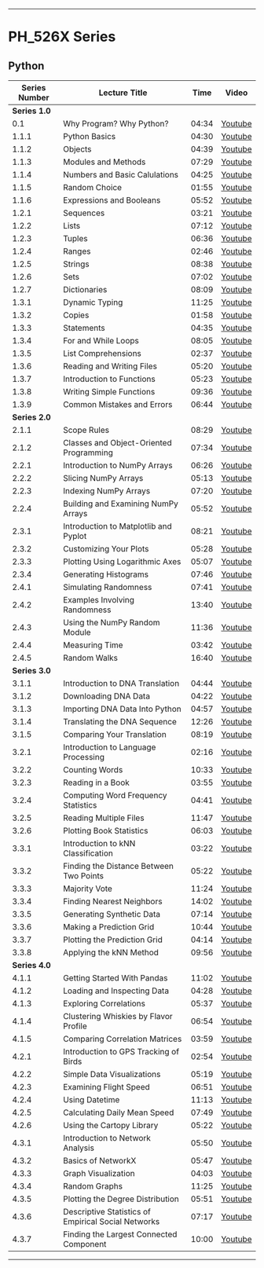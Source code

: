 ---------------

# PH_526X Series

## **Python**

| Series Number | Lecture Title | Time | Video | 
|---|---|---|---|
|**Series 1.0**||||
| 0.1 | Why Program? Why Python? | 04:34 | [Youtube](https://www.youtube.com/watch?v=rSD5DUOW5Z8) | 
| 1.1.1 | Python Basics | 04:30 | [Youtube](www.youtube.com/watch?v=ZD26d9GN5gk) | 
| 1.1.2 | Objects | 04:39 | [Youtube](www.youtube.com/watch?v=_RcVC9nSsGc) | 
| 1.1.3 | Modules and Methods | 07:29 | [Youtube](www.youtube.com/watch?v=mH3Y_7suEB4) | 
| 1.1.4 | Numbers and Basic Calulations | 04:25 | [Youtube](https://www.youtube.com/watch?v=kGrLCHw98i8) | 
| 1.1.5 | Random Choice | 01:55 | [Youtube](https://www.youtube.com/watch?v=lnVRZqioy0A) | 
| 1.1.6 | Expressions and Booleans | 05:52 | [Youtube](www.youtube.com/watch?v=1BGyfcTiNUc) | 
| 1.2.1 | Sequences | 03:21 | [Youtube](www.youtube.com/watch?v=7EeZ2ygQs1A) |  
| 1.2.2 | Lists | 07:12 |  [Youtube](www.youtube.com/watch?v=jTE_hiIxY-g)  | 
| 1.2.3 | Tuples | 06:36  | [Youtube](www.youtube.com/watch?v=qQM6I71SNeQ) | 
| 1.2.4 | Ranges | 02:46 |  [Youtube](www.youtube.com/watch?v=ewRIKwTcgG0)  | 
| 1.2.5 | Strings |  08:38 |  [Youtube](www.youtube.com/watch?v=w0sPqKsY7Ls) | 
| 1.2.6 | Sets  |  07:02 | [Youtube](www.youtube.com/watch?v=iJd3Pq745vc) | 
| 1.2.7 | Dictionaries |  08:09 |  [Youtube](www.youtube.com/watch?v=xayTd5w4Cxk) |  
| 1.3.1 | Dynamic Typing |  11:25 |  [Youtube](www.youtube.com/watch?v=sOH0G-rmpJ4)  |  
| 1.3.2 | Copies  | 01:58 |  [Youtube](www.youtube.com/watch?v=AWYTafvGNKM) | 
| 1.3.3 | Statements | 04:35 |  [Youtube](www.youtube.com/watch?v=h5pximpg_Gw) | 
| 1.3.4 | For and While Loops | 08:05 |  [Youtube](www.youtube.com/watch?v=U7ffr4uD3MI) | 
| 1.3.5 | List Comprehensions  | 02:37 |  [Youtube](www.youtube.com/watch?v=CLX1xTxIUqA) | 
| 1.3.6 | Reading and Writing Files | 05:20 |   [Youtube](www.youtube.com/watch?v=NCNKSblTaMs) | 
| 1.3.7 | Introduction to Functions  | 05:23 |  [Youtube](www.youtube.com/watch?v=4UyXUd4M1fA) | 
| 1.3.8 | Writing Simple Functions  | 09:36 | [Youtube](www.youtube.com/watch?v=Udl-rjuQ-HE) | 
| 1.3.9 | Common Mistakes and Errors  | 06:44 |  [Youtube](www.youtube.com/watch?v=dHLdKJsHTW0) |
|**Series 2.0**||||
| 2.1.1 | Scope Rules  | 08:29 |  [Youtube](www.youtube.com/watch?v=9aMsiTBM-dk) | 
| 2.1.2 | Classes and Object-Oriented Programming  | 07:34 |  [Youtube](www.youtube.com/watch?v=ooer1zUIJvw) | 
| 2.2.1 | Introduction to NumPy Arrays  | 06:26 |  [Youtube](www.youtube.com/watch?v=MzMVGPhLjDM) | 
| 2.2.2 | Slicing NumPy Arrays  | 05:13 |  [Youtube](www.youtube.com/watch?v=1icEO_zO7gk) | 
| 2.2.3 | Indexing NumPy Arrays  |  07:20 |  [Youtube](www.youtube.com/watch?v=QicQZfx2CRk) | 
| 2.2.4 | Building and Examining NumPy Arrays  | 05:52 |  [Youtube](www.youtube.com/watch?v=--F4TfvAINs) | 
| 2.3.1 | Introduction to Matplotlib and Pyplot | 08:21 |  [Youtube](www.youtube.com/watch?v=69o0kQ-nsIs) | 
| 2.3.2 | Customizing Your Plots  | 05:28 |   [Youtube](www.youtube.com/watch?v=8bwqlJmlx3M) | 
| 2.3.3 | Plotting Using Logarithmic Axes  | 05:07 | [Youtube](www.youtube.com/watch?v=PHz0lm32z_Y) | 
| 2.3.4 | Generating Histograms  |  07:46 |  [Youtube](www.youtube.com/watch?v=8vX16kvLzOc) | 
| 2.4.1 | Simulating Randomness  |  07:41 | [Youtube](www.youtube.com/watch?v=leAE6cujQ7M) | 
| 2.4.2 | Examples Involving Randomness  |  13:40 |  [Youtube](www.youtube.com/watch?v=g5hrLwoOwvU) | 
| 2.4.3 | Using the NumPy Random Module  |  11:36 |  [Youtube](www.youtube.com/watch?v=GEKn54EOFzo) | 
| 2.4.4 | Measuring Time | 03:42 |  [Youtube](www.youtube.com/watch?v=UjGlOw0YUh0) | 
| 2.4.5 | Random Walks  | 16:40 |  [Youtube](www.youtube.com/watch?v=0CLwSwWVSNw) | 
|**Series 3.0**||||
| 3.1.1 | Introduction to DNA Translation  | 04:44 |  [Youtube](www.youtube.com/watch?v=zfssP3rOXu8) | 
| 3.1.2 | Downloading DNA Data  | 04:22 | [Youtube](www.youtube.com/watch?v=PyfpJyiRkZo) | 
| 3.1.3 | Importing DNA Data Into Python  | 04:57 |  [Youtube](www.youtube.com/watch?v=5u_BQIncS94) | 
| 3.1.4 | Translating the DNA Sequence  | 12:26 |  [Youtube](www.youtube.com/watch?v=FMeVXaQ4JAQ) | 
| 3.1.5 | Comparing Your Translation  | 08:19 |  [Youtube](www.youtube.com/watch?v=BJKZrSx5dRU) | 
| 3.2.1 | Introduction to Language Processing  | 02:16 |  [Youtube](www.youtube.com/watch?v=nyoe1qJcWU) |  
| 3.2.2 | Counting Words  | 10:33 |  [Youtube](www.youtube.com/watch?v=SA5_-k5lxUQ) | 
| 3.2.3 | Reading in a Book  | 03:55 |  [Youtube](www.youtube.com/watch?v=tk-b9qwl9wg) | 
| 3.2.4 | Computing Word Frequency Statistics | 04:41 |  [Youtube](www.youtube.com/watch?v=ZMtq5igxrFM) | 
| 3.2.5 | Reading Multiple Files  | 11:47 |  [Youtube](www.youtube.com/watch?v=VFwTFhjEPek) | 
| 3.2.6 | Plotting Book Statistics  | 06:03 |  [Youtube](www.youtube.com/watch?v=WHXn9i7v4v8) | 
| 3.3.1 | Introduction to kNN Classification  |  03:22 |  [Youtube](www.youtube.com/watch?v=KD8b4VWfc7Y) | 
| 3.3.2 | Finding the Distance Between Two Points  |  05:22 |  [Youtube](www.youtube.com/watch?v=jPPTGtI0w94) |  
| 3.3.3 | Majority Vote  |  11:24 | [Youtube](www.youtube.com/watch?v=M8fN_UvrRIs)  |  
| 3.3.4 | Finding Nearest Neighbors  | 14:02 |  [Youtube](www.youtube.com/watch?v=X0gx4r3x7fY) | 
| 3.3.5 | Generating Synthetic Data  | 07:14 |  [Youtube](www.youtube.com/watch?v=bgEyh6leq3U) | 
| 3.3.6 | Making a Prediction Grid  | 10:44 |  [Youtube](www.youtube.com/watch?v=3e0XtJTqeW0) | 
| 3.3.7 | Plotting the Prediction Grid  | 04:14 |  [Youtube](www.youtube.com/watch?v=WPzaV7upZCI) | 
| 3.3.8 | Applying the kNN Method  | 09:56 |  [Youtube](www.youtube.com/watch?v=YcXrnaDYfYU) | 
|**Series 4.0**||||
| 4.1.1 | Getting Started With Pandas  | 11:02 |  [Youtube](www.youtube.com/watch?v=SfeA119mtrU) | 
| 4.1.2 | Loading and Inspecting Data  | 04:28 |  [Youtube](www.youtube.com/watch?v=PFv3F9sUPSk) | 
| 4.1.3 | Exploring Correlations  | 05:37 |  [Youtube](www.youtube.com/watch?v=OtWbxfuCXGA) | 
| 4.1.4 | Clustering Whiskies by Flavor Profile  | 06:54 |  [Youtube](www.youtube.com/watch?v=2c_DYtbilhY) |  
| 4.1.5 | Comparing Correlation Matrices  | 03:59 |  [Youtube](www.youtube.com/watch?v=ihLduOjUSYI) | 
| 4.2.1 | Introduction to GPS Tracking of Birds |  02:54 |  [Youtube](www.youtube.com/watch?v=jkgQAKRZOeQ) | 
| 4.2.2 | Simple Data Visualizations  | 05:19 |  [Youtube](www.youtube.com/watch?v=MM2JEJCil_4) | 
| 4.2.3 | Examining Flight Speed  | 06:51 |  [Youtube](www.youtube.com/watch?v=vougAxdp3mU) | 
| 4.2.4 | Using Datetime  | 11:13 |  [Youtube](www.youtube.com/watch?v=nnwpJDHM3RU) | 
| 4.2.5 | Calculating Daily Mean Speed  | 07:49 |  [Youtube](www.youtube.com/watch?v=SrGht7wEsJ8) | 
| 4.2.6 | Using the Cartopy Library  | 05:22 |  [Youtube](www.youtube.com/watch?v=yueP-Q0Xyjo) | 
| 4.3.1 | Introduction to Network Analysis  | 05:50 |  [Youtube](www.youtube.com/watch?v=CHkaSuGOa90) | 
| 4.3.2 | Basics of NetworkX  | 05:47 |  [Youtube](www.youtube.com/watch?v=3PWZVKeyvK4) | 
| 4.3.3 | Graph Visualization  | 04:03 |  [Youtube](www.youtube.com/watch?v=e14kyyK5lQA) | 
| 4.3.4 | Random Graphs  | 11:25 |  [Youtube](www.youtube.com/watch?v=mhRI6ujGXR8) | 
| 4.3.5 | Plotting the Degree Distribution  | 05:51 |  [Youtube](www.youtube.com/watch?v=oCErVjFx8cU) |  
| 4.3.6 | Descriptive Statistics of Empirical Social Networks  | 07:17 |  [Youtube](www.youtube.com/watch?v=ZXIGwmea6yw) | 
| 4.3.7 | Finding the Largest Connected Component  | 10:00 |  [Youtube](www.youtube.com/watch?v=TQSgE7qRits) | 





---------


